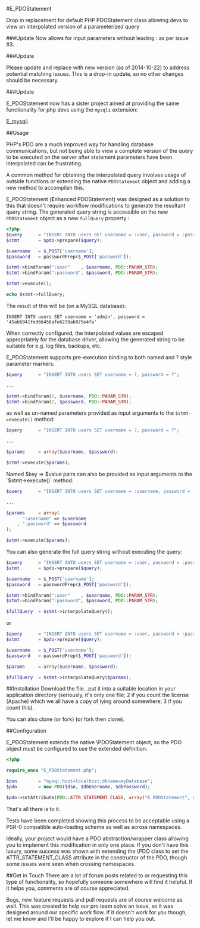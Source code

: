 #E_PDOStatement

Drop in replacement for default PHP PDOStatement class allowing devs to view an interpolated version of a parameterized query

###Update
Now allows for input parameters without leading : as per issue #3.

###Update

Please update and replace with new version (as of 2014-10-22) to address potential matching issues. This is a drop-in update, so no other changes should be necessary.

###Update

E_PDOStatement now has a sister project aimed at providing the same functionality for php devs using the `mysqli` extension:

[E_mysqli](https://github.com/noahheck/E_mysqli)

##Usage

PHP's PDO are a much improved way for handling database communications, but not being able to view a complete version of the query to be executed on the server after statement parameters have been interpolated can be frustrating. 

A common method for obtaining the interpolated query involves usage of outside functions or extending the native `PDOStatement` object and adding a new method to accomplish this.

E_PDOStatement (<strong>E</strong>nhanced PDOStatement) was designed as a solution to this that doesn't require workflow modifications to generate the resultant query string. The generated query string is accessible on the new `PDOStatement` object as a new `fullQuery` property :

```php
<?php
$query      = "INSERT INTO users SET username = :user, password = :password";
$stmt       = $pdo->prepare($query);

$username   = $_POST['username'];
$password   = passwordPrep($_POST['password']);

$stmt->bindParam(":user"    , $username, PDO::PARAM_STR);
$stmt->bindParam(":password", $password, PDO::PARAM_STR);

$stmt->execute();

echo $stmt->fullQuery;

```

The result of this will be (on a MySQL database):

```
INSERT INTO users SET username = 'admin', password = '45ab6941fed66456afe6239ab875e4fa'
```

When correctly configured, the interpolated values are escaped appropriately for the database driver, allowing the generated string to be suitable for e.g. log files, backups, etc. 

E_PDOStatement supports pre-execution binding to both named and ? style parameter markers:
```php
$query      = "INSERT INTO users SET username = ?, password = ?";

...

$stmt->bindParam(1, $username, PDO::PARAM_STR);
$stmt->bindParam(2, $password, PDO::PARAM_STR);
```

as well as un-named parameters provided as input arguments to the `$stmt->execute()` method:

```php
$query      = "INSERT INTO users SET username = ?, password = ?";

...

$params     = array($username, $password);

$stmt->execute($params);

```

Named $key => $value pairs can also be provided as input arguments to the `$stmt->execute()` method:
```php
$query      = "INSERT INTO users SET username = :username, password = :password";

...

$params     = array(
      ":username" => $username
    , ":password" => $password
);

$stmt->execute($params);
```

You can also generate the full query string without executing the query:
```php
$query      = "INSERT INTO users SET username = :user, password = :password";
$stmt       = $pdo->prepare($query);

$username   = $_POST['username'];
$password   = passwordPrep($_POST['password']);

$stmt->bindParam(":user"    , $username, PDO::PARAM_STR);
$stmt->bindParam(":password", $password, PDO::PARAM_STR);

$fullQuery  = $stmt->interpolateQuery();
```
or
```php
$query      = "INSERT INTO users SET username = :user, password = :password";
$stmt       = $pdo->prepare($query);

$username   = $_POST['username'];
$password   = passwordPrep($_POST['password']);

$params     = array($username, $password);

$fullQuery  = $stmt->interpolateQuery($params);
```

##Installation
Download the file...put it into a suitable location in your application directory (seriously, it's only one file; 2 if you count the license (Apache) which we all have a copy of lying around somewhere; 3 if you count this).

You can also clone (or fork) (or fork then clone).

##Configuration

E_PDOStatement extends the native \PDOStatement object, so the PDO object must be configured to use the extended definition:

```php
<?php

require_once "E_PDOStatement.php";

$dsn        = "mysql:host=localhost;dbname=myDatabase";
$pdo        = new PDO($dsn, $dbUsername, $dbPassword);

$pdo->setAttribute(PDO::ATTR_STATEMENT_CLASS, array("E_PDOStatement", array($pdo)));
```

That's all there is to it. 

Tests have been completed showing this process to be acceptable using a PSR-0 compatible auto-loading scheme as well as across namespaces.

Ideally, your project would have a PDO abstraction/wrapper class allowing you to implement this modification in only one place. If you don't have this luxury, some success was shown with extending the \PDO class to set the ATTR_STATEMENT_CLASS attribute in the constructor of the PDO, though some issues were seen when crossing namespaces.

##Get in Touch
There are a lot of forum posts related to or requesting this type of functionality, so hopefully someone somewhere will find it helpful. If it helps you, comments are of course appreciated.

Bugs, new feature requests and pull requests are of course welcome as well. This was created to help our pro team solve an issue, so it was designed around our specific work flow. If it doesn't work for you though, let me know and I'll be happy to explore if I can help you out.

